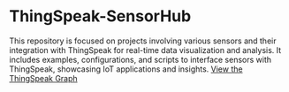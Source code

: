 # ThingSpeak-SensorHub
This repository is focused on projects involving various sensors and their integration with ThingSpeak for real-time data visualization and analysis. It includes examples, configurations, and scripts to interface sensors with ThingSpeak, showcasing IoT applications and insights.
[View the ThingSpeak Graph](https://thingspeak.mathworks.com/channels/2819237/private_show)

